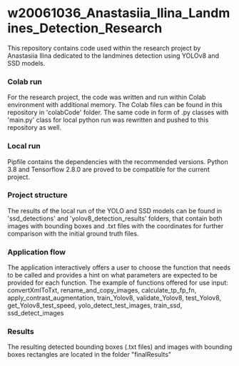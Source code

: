 # w20061036_Anastasiia_Ilina_Landmines_Detection_Research
This repository contains code used within the research project by Anastasiia Ilina dedicated to the landmines detection using YOLOv8 and SSD models.

### Colab run
For the research project, the code was written and run within Colab environment with additional memory. 
The Colab files can be found in this repository in 'colabCode' folder. 
The same code in form of .py classes with 'main.py' class for local python run was rewritten and pushed to this repository as well.

### Local run
Pipfile contains the dependencies with the recommended versions. Python 3.8 and Tensorflow 2.8.0 are proved to be compatible for the current project.

### Project structure
The results of the local run of the YOLO and SSD models can be found in 'ssd_detections' and 'yolov8_detection_results' folders, that contain both images with bounding boxes and .txt files with the coordinates for further comparison with the initial ground truth files.

### Application flow
The application interactively offers a user to choose the function that needs to be called and provides a hint on what parameters are expected to be provided for each function.
The example of functions offered for use input: 
convertXmlToTxt, 
rename_and_copy_images, 
calculate_tp_fp_fn, 
apply_contrast_augmentation,
train_Yolov8,
validate_Yolov8,
test_Yolov8,
get_Yolov8_test_speed,
yolo_detect_test_images,
train_ssd,
ssd_detect_images

### Results
The resulting detected bounding boxes (.txt files) and images with bounding boxes rectangles are located in the folder "finalResults" 
